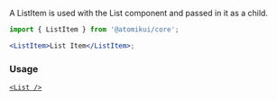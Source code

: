 A ListItem is used with the List component and passed in it as a child.

```jsx
import { ListItem } from '@atomikui/core';

<ListItem>List Item</ListItem>;
```

### Usage

[`<List />`](/styleguide/#/Data%20Display/List)
